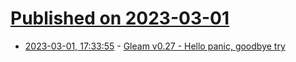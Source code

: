# [Published on 2023-03-01](index.md)

* [2023-03-01, 17:33:55](https://lobste.rs/s/0ibswc/gleam_v0_27_hello_panic_goodbye_try) - [Gleam v0.27 - Hello panic, goodbye try](https://gleam.run/news/v0.27-hello-panic-goodbye-try/)
